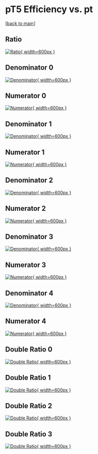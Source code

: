 # pT5 Efficiency vs. pt

[[back to main](./)]



## Ratio

[![Ratio](../mtv/var/pT5_base_211_0_eff_pt.png){ width=600px }](../mtv/var/pT5_base_211_0_eff_pt.pdf)

## Denominator 0

[![Denominator](../mtv/den/pT5_base_211_0_eff_pt_den0.png){ width=600px }](../mtv/den/pT5_base_211_0_eff_pt_den0.pdf)

## Numerator 0

[![Numerator](../mtv/num/pT5_base_211_0_eff_pt_num0.png){ width=600px }](../mtv/num/pT5_base_211_0_eff_pt_num0.pdf)

## Denominator 1

[![Denominator](../mtv/den/pT5_base_211_0_eff_pt_den1.png){ width=600px }](../mtv/den/pT5_base_211_0_eff_pt_den1.pdf)

## Numerator 1

[![Numerator](../mtv/num/pT5_base_211_0_eff_pt_num1.png){ width=600px }](../mtv/num/pT5_base_211_0_eff_pt_num1.pdf)

## Denominator 2

[![Denominator](../mtv/den/pT5_base_211_0_eff_pt_den2.png){ width=600px }](../mtv/den/pT5_base_211_0_eff_pt_den2.pdf)

## Numerator 2

[![Numerator](../mtv/num/pT5_base_211_0_eff_pt_num2.png){ width=600px }](../mtv/num/pT5_base_211_0_eff_pt_num2.pdf)

## Denominator 3

[![Denominator](../mtv/den/pT5_base_211_0_eff_pt_den3.png){ width=600px }](../mtv/den/pT5_base_211_0_eff_pt_den3.pdf)

## Numerator 3

[![Numerator](../mtv/num/pT5_base_211_0_eff_pt_num3.png){ width=600px }](../mtv/num/pT5_base_211_0_eff_pt_num3.pdf)

## Denominator 4

[![Denominator](../mtv/den/pT5_base_211_0_eff_pt_den4.png){ width=600px }](../mtv/den/pT5_base_211_0_eff_pt_den4.pdf)

## Numerator 4

[![Numerator](../mtv/num/pT5_base_211_0_eff_pt_num4.png){ width=600px }](../mtv/num/pT5_base_211_0_eff_pt_num4.pdf)

## Double Ratio 0

[![Double Ratio](../mtv/ratio/pT5_base_211_0_eff_pt_ratio0.png){ width=600px }](../mtv/ratio/pT5_base_211_0_eff_pt_ratio0.pdf)

## Double Ratio 1

[![Double Ratio](../mtv/ratio/pT5_base_211_0_eff_pt_ratio1.png){ width=600px }](../mtv/ratio/pT5_base_211_0_eff_pt_ratio1.pdf)

## Double Ratio 2

[![Double Ratio](../mtv/ratio/pT5_base_211_0_eff_pt_ratio2.png){ width=600px }](../mtv/ratio/pT5_base_211_0_eff_pt_ratio2.pdf)

## Double Ratio 3

[![Double Ratio](../mtv/ratio/pT5_base_211_0_eff_pt_ratio3.png){ width=600px }](../mtv/ratio/pT5_base_211_0_eff_pt_ratio3.pdf)

